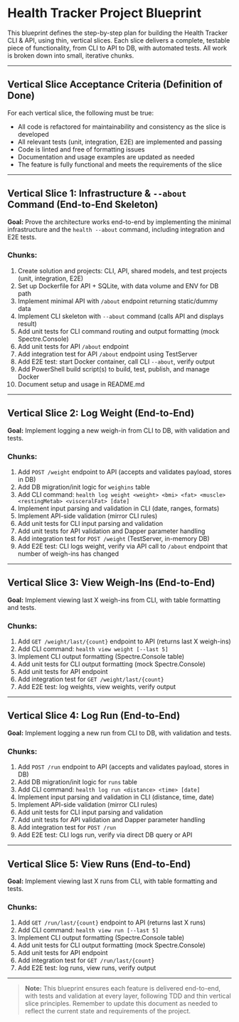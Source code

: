 # Health Tracker Project Blueprint

This blueprint defines the step-by-step plan for building the Health Tracker CLI & API, using thin, vertical slices. Each slice delivers a complete, testable piece of functionality, from CLI to API to DB, with automated tests. All work is broken down into small, iterative chunks.

---

## Vertical Slice Acceptance Criteria (Definition of Done)

For each vertical slice, the following must be true:

- All code is refactored for maintainability and consistency as the slice is developed
- All relevant tests (unit, integration, E2E) are implemented and passing
- Code is linted and free of formatting issues
- Documentation and usage examples are updated as needed
- The feature is fully functional and meets the requirements of the slice

---

## Vertical Slice 1: Infrastructure & `--about` Command (End-to-End Skeleton)

**Goal:** Prove the architecture works end-to-end by implementing the minimal infrastructure and the `health --about` command, including integration and E2E tests.

### Chunks:

1. Create solution and projects: CLI, API, shared models, and test projects (unit, integration, E2E)
2. Set up Dockerfile for API + SQLite, with data volume and ENV for DB path
3. Implement minimal API with `/about` endpoint returning static/dummy data
4. Implement CLI skeleton with `--about` command (calls API and displays result)
5. Add unit tests for CLI command routing and output formatting (mock Spectre.Console)
6. Add unit tests for API `/about` endpoint
7. Add integration test for API `/about` endpoint using TestServer
8. Add E2E test: start Docker container, call CLI `--about`, verify output
9. Add PowerShell build script(s) to build, test, publish, and manage Docker
10. Document setup and usage in README.md

---

## Vertical Slice 2: Log Weight (End-to-End)

**Goal:** Implement logging a new weigh-in from CLI to DB, with validation and tests.

### Chunks:

1. Add `POST /weight` endpoint to API (accepts and validates payload, stores in DB)
2. Add DB migration/init logic for `weighins` table
3. Add CLI command: `health log weight <weight> <bmi> <fat> <muscle> <restingMetab> <visceralFat> [date]`
4. Implement input parsing and validation in CLI (date, ranges, formats)
5. Implement API-side validation (mirror CLI rules)
6. Add unit tests for CLI input parsing and validation
7. Add unit tests for API validation and Dapper parameter handling
8. Add integration test for `POST /weight` (TestServer, in-memory DB)
9. Add E2E test: CLI logs weight, verify via API call to `/about` endpoint that number of weigh-ins has changed

---

## Vertical Slice 3: View Weigh-Ins (End-to-End)

**Goal:** Implement viewing last X weigh-ins from CLI, with table formatting and tests.

### Chunks:

1. Add `GET /weight/last/{count}` endpoint to API (returns last X weigh-ins)
2. Add CLI command: `health view weight [--last 5]`
3. Implement CLI output formatting (Spectre.Console table)
4. Add unit tests for CLI output formatting (mock Spectre.Console)
5. Add unit tests for API endpoint
6. Add integration test for `GET /weight/last/{count}`
7. Add E2E test: log weights, view weights, verify output

---

## Vertical Slice 4: Log Run (End-to-End)

**Goal:** Implement logging a new run from CLI to DB, with validation and tests.

### Chunks:

1. Add `POST /run` endpoint to API (accepts and validates payload, stores in DB)
2. Add DB migration/init logic for `runs` table
3. Add CLI command: `health log run <distance> <time> [date]`
4. Implement input parsing and validation in CLI (distance, time, date)
5. Implement API-side validation (mirror CLI rules)
6. Add unit tests for CLI input parsing and validation
7. Add unit tests for API validation and Dapper parameter handling
8. Add integration test for `POST /run`
9. Add E2E test: CLI logs run, verify via direct DB query or API

---

## Vertical Slice 5: View Runs (End-to-End)

**Goal:** Implement viewing last X runs from CLI, with table formatting and tests.

### Chunks:

1. Add `GET /run/last/{count}` endpoint to API (returns last X runs)
2. Add CLI command: `health view run [--last 5]`
3. Implement CLI output formatting (Spectre.Console table)
4. Add unit tests for CLI output formatting (mock Spectre.Console)
5. Add unit tests for API endpoint
6. Add integration test for `GET /run/last/{count}`
7. Add E2E test: log runs, view runs, verify output

---

> **Note:** This blueprint ensures each feature is delivered end-to-end, with tests and validation at every layer, following TDD and thin vertical slice principles. Remember to update this document as needed to reflect the current state and requirements of the project.
